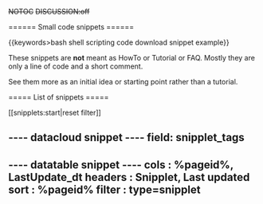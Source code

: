 ~~NOTOC~~
~~DISCUSSION:off~~

====== Small code snippets ======

{{keywords&gt;bash shell scripting code download snippet example}}

These snippets are **not** meant as HowTo or Tutorial or FAQ. Mostly they are only a line of code and a short comment.

See them more as an initial idea or starting point rather than a tutorial.

===== List of snippets =====

[[snipplets:start|reset filter]]

---- datacloud snippet ----
field: snipplet_tags
----


---- datatable snippet ----
cols    : %pageid%, LastUpdate_dt
headers : Snipplet, Last updated
sort    : %pageid%
filter  : type=snipplet
----
